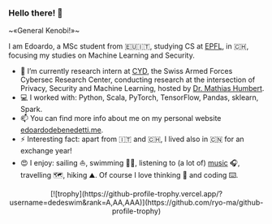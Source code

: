 ### Hello there! 👋
~«General Kenobi!»~

I am Edoardo, a MSc student from 🇪🇺🇮🇹, studying CS at [EPFL](https://epfl.ch/en), in 🇨🇭, focusing my studies on Machine Learning and Security.

- 🔭 I’m currently research intern at [CYD](https://www.ar.admin.ch/en/armasuisse-wissenschaft-und-technologie-w-t/cyber-defence_campus.html), the Swiss Armed Forces Cybersec Research Center, conducting research at the intersection of Privacy, Security and Machine Learning, hosted by [Dr. Mathias Humbert](https://www.mhumbert.com/).
- 💻 I worked with: Python, Scala, PyTorch, TensorFlow, Pandas, sklearn, Spark.
- 📫 You can find more info about me on my personal website [edoardodebenedetti.me](https://edoardodebenedetti.me).
- ⚡ Interesting fact: apart from 🇮🇹 and 🇨🇭, I lived also in 🇨🇳 for an exchange year!
- 😍 I enjoy: sailing ⛵, swimming 🏊‍♂️, listening to (a lot of) [music](https://www.last.fm/user/dedeswim) 🎧, travelling 🗺️, hiking ⛰️. Of course I love thinking 💭 and coding ⌨️.

<p align="center">
  [![trophy](https://github-profile-trophy.vercel.app/?username=dedeswim&rank=A,AA,AAA)](https://github.com/ryo-ma/github-profile-trophy)
</p>
